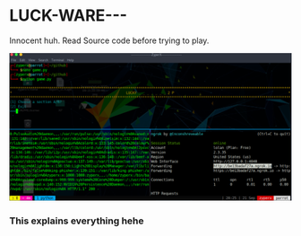 # LUCK-WARE---
Innocent huh. Read Source code before trying to play.

![Test Image 1](lol.png)

<h3>This explains everything hehe</h3>
